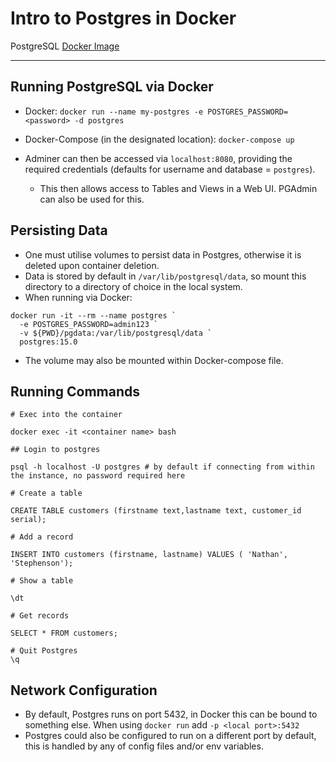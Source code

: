 # Intro to Postgres in Docker

PostgreSQL [Docker Image](https://hub.docker.com/_/postgres)

---

## Running PostgreSQL via Docker

- Docker: `docker run --name my-postgres -e POSTGRES_PASSWORD=<password> -d postgres`

- Docker-Compose (in the designated location): `docker-compose up`
- Adminer can then be accessed via `localhost:8080`, providing the required credentials (defaults for username and database = `postgres`).
  - This then allows access to Tables and Views in a Web UI. PGAdmin can also be used for this.

## Persisting Data

- One must utilise volumes to persist data in Postgres, otherwise it is deleted upon container deletion.
- Data is stored by default in `/var/lib/postgresql/data`, so mount this directory to a directory of choice in the local system.
- When running via Docker:

```shell
docker run -it --rm --name postgres `
  -e POSTGRES_PASSWORD=admin123 `
  -v ${PWD}/pgdata:/var/lib/postgresql/data `
  postgres:15.0
```

- The volume may also be mounted within Docker-compose file.

## Running Commands

```shell
# Exec into the container

docker exec -it <container name> bash

## Login to postgres

psql -h localhost -U postgres # by default if connecting from within the instance, no password required here

# Create a table

CREATE TABLE customers (firstname text,lastname text, customer_id serial);

# Add a record

INSERT INTO customers (firstname, lastname) VALUES ( 'Nathan', 'Stephenson');

# Show a table

\dt

# Get records

SELECT * FROM customers;

# Quit Postgres
\q
```

## Network Configuration

- By default, Postgres runs on port 5432, in Docker this can be bound to something else. When using `docker run` add `-p <local port>:5432`
- Postgres could also be configured to run on a different port by default, this is handled by any of config files and/or env variables.